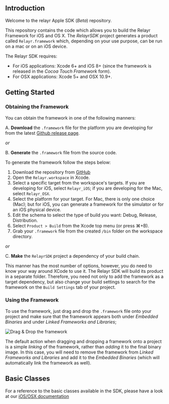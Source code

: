 Introduction
------------

Welcome to the relayr Apple SDK (*Beta*) repository.

This repository contains the code which allows you to build the Relayr Framework for iOS and OS X. The *RelayrSDK* project generates a product called `Relayr.framework` which, depending on your use purpose, can be run on a mac or on an iOS device.

The Relayr SDK requires:

* For iOS applications: Xcode 6+ and iOS 8+ (since the framework is released in the *Cocoa Touch Framework* form).
* For OSX applications: Xcode 5+ and OSX 10.9+.

Getting Started
---------------

### Obtaining the Framework

You can obtain the framework in one of the following manners:

A. **Download** the `.framework` file for the platform you are developing for from the latest [Github release page](https://github.com/relayr/apple-sdk/releases/tag/v0.2.1).

*or* 

B. **Generate** the `.framework` file from the source code.

  To generate the framework follow the steps below:

  1. Download the repository from [GitHub](https://github.com/relayr/apple-sdk)
  2. Open the `Relayr.workspace` in Xcode.
  3. Select a specific target from the workspace's targets. If you are developing for iOS, select `Relayr_iOS`; if you are developing for the Mac, select `Relayr_OSX`.
  4. Select the platform for your target. For Mac, there is only one choice (Mac); but for iOS, you can generate a framework for the simulator or for an iOS physical device.
  5. Edit the schema to select the type of build you want: Debug, Release, Distribution.
  6. Select `Product > Build` from the Xcode top menu (or press ⌘+B).
  7. Grab your `.framework` file from the created `/bin` folder on the workspace directory.

*or*

C. **Make** the `RelayrSDK` project a dependency of your build chain.

  This manner has the most number of options, however, you do need to know your way around XCode to use it. The Relayr SDK will build its product in a separate folder. Therefore, you need not only to add the framework as a target dependency, but also change your build settings to search for the framework on the `Build Settings` tab of your project.

### Using the Framework

To use the framework, just drag and drop the `.framework` file onto your project and make sure that the framework appears both under *Embedded Binaries* and under *Linked Frameworks and Libraries*;

  ![Drag & Drop the framework](./README/Assets/BuildProcess02.gif)

The default action when dragging and dropping a framework onto a project is a simple *linking* of the framework, rather than *adding* it to the final binary image. In this case, you will need to remove the framework from *Linked Frameworks and Libraries* and add it to the *Embedded Binaries* (which will automatically link the framework as well).

Basic Classes
-------------

For a reference to the basic classes available in the SDK, please have a look at our [iOS/OSX documentation ](https://developer.relayr.io/documents/Apple/Classes)
